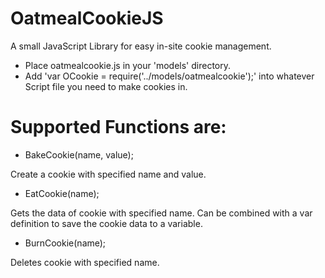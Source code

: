 # OatmealCookieJS
A small JavaScript Library for easy in-site cookie management.
- Place oatmealcookie.js in your 'models' directory.
- Add 'var OCookie = require('../models/oatmealcookie');' into whatever Script file you need to make cookies in.

# Supported Functions are:

- BakeCookie(name, value);

Create a cookie with specified name and value.

- EatCookie(name);

Gets the data of cookie with specified name. Can be combined with a var definition to save the cookie data to a variable.

- BurnCookie(name);
 
Deletes cookie with specified name.
